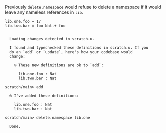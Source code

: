 Previously `delete.namespace` would refuse to delete a namespace if it would leave any nameless references in `lib`.

``` unison
lib.one.foo = 17
lib.two.bar = foo Nat.+ foo
```

``` ucm

  Loading changes detected in scratch.u.

  I found and typechecked these definitions in scratch.u. If you
  do an `add` or `update`, here's how your codebase would
  change:
  
    ⍟ These new definitions are ok to `add`:
    
      lib.one.foo : Nat
      lib.two.bar : Nat

```
``` ucm
scratch/main> add

  ⍟ I've added these definitions:
  
    lib.one.foo : Nat
    lib.two.bar : Nat

```
``` ucm
scratch/main> delete.namespace lib.one

  Done.

```
